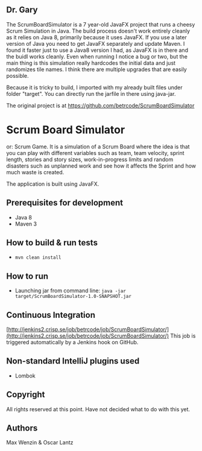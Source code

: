 ## Dr. Gary
The ScrumBoardSimulator is a 7 year-old JavaFX project that runs a cheesy Scrum Simulation in Java.
The build process doesn't work entirely cleanly as it relies on Java 8, primarily because it uses JavaFX.
If you use a later version of Java you need to get JavaFX separately and update Maven. I found it faster just
to use a Java8 version I had, as JavaFX is in there and the buidl works cleanly. Even when running I notice
a bug or two, but the main thing is this simulation really hardcodes the initial data and just randomizes
tile names. I think there are multiple upgrades that are easily possible.

Because it is tricky to build, I imported with my already built files under folder "target". You can 
directly run the jarfile in there using java-jar.

The original project is at https://github.com/betrcode/ScrumBoardSimulator


# Scrum Board Simulator
or: Scrum Game. It is a simulation of a Scrum Board where the idea is that you can play with different variables such as
team, team velocity, sprint length, stories and story sizes, work-in-progress limits and random disasters such as
unplanned work and see how it affects the Sprint and how much waste is created.

The application is built using JavaFX.

## Prerequisites for development
* Java 8
* Maven 3

## How to build & run tests
* ```mvn clean install```

## How to run
* Launching jar from command line: ```java -jar target/ScrumBoardSimulator-1.0-SNAPSHOT.jar```

## Continuous Integration
[http://jenkins2.crisp.se/job/betrcode/job/ScrumBoardSimulator/](http://jenkins2.crisp.se/job/betrcode/job/ScrumBoardSimulator/)
This job is triggered automatically by a Jenkins hook on GitHub.

## Non-standard IntelliJ plugins used
* Lombok

## Copyright
All rights reserved at this point. Have not decided what to do with this yet.

## Authors
Max Wenzin & Oscar Lantz


